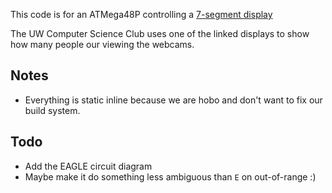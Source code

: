 This code is for an ATMega48P controlling a [7-segment display](http://evilmadscience.com/productsmenu/partsmenu/107-sevensegment)

The UW Computer Science Club uses one of the linked displays to show how many people our viewing the webcams.


Notes
----
- Everything is static inline because we are hobo and don't want to fix our build system.

Todo
-----
- Add the EAGLE circuit diagram
- Maybe make it do something less ambiguous than `E` on out-of-range :)
